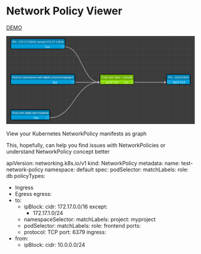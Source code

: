 Network Policy Viewer
===

[DEMO](https://artturik.github.io/network-policy-viewer/)

![NetworkPolicy viewer screenshot](img/demo.png?raw=true "NetworkPolicy viewer screenshot")

View your Kubernetes NetworkPolicy manifests as graph

This, hopefully, can help you find issues with NetworkPolicies
or understand NetworkPolicy concept better 

apiVersion: networking.k8s.io/v1
kind: NetworkPolicy
metadata:
  name: test-network-policy
  namespace: default
spec:
  podSelector:
    matchLabels:
      role: db
  policyTypes:
  - Ingress
  - Egress
  egress:
  - to:
    - ipBlock:
        cidr: 172.17.0.0/16
        except:
        - 172.17.1.0/24
    - namespaceSelector:
        matchLabels:
          project: myproject
    - podSelector:
        matchLabels:
          role: frontend
    ports:
    - protocol: TCP
      port: 6379
  ingress:
  - from:
    - ipBlock:
        cidr: 10.0.0.0/24
